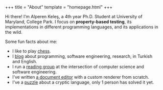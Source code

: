 +++
title = "About"
template = "homepage.html"
+++

Hi there! I'm Alperen Keleş, a 4th year Ph.D. Student at University of Maryland, College Park.
I focus on **property-based testing**, its implementations in different programming languages,
and its applications in the wild.

Some fun facts about me:

- I like to play [chess](https://lichess.org/@/alpaylan).
- I [blog](https://alperenkeles.com/posts) about programming, software engineering, research, in Turkish and English.
- I run a [reading group](https://alperenkeles.com/reading-group) at the intersection of computer science and software engineering.
- I've written [a document editor](https://www.tail.rocks) with a custom renderer from scratch.
- I've a [puzzle](https://puzzle.alperenkeles.com) about a cryptic language, only 1 person has solved it yet.
